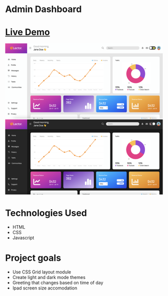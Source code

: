 # Admin Dashboard 

# [Live Demo](https://erinsophie.github.io/admin-dashboard/)

![Admin Dashboard](images/lightmode.png)
![Admin Dashboard](images/darkmode.png)

# Technologies Used 

- HTML
- CSS
- Javascript

# Project goals

- Use CSS Grid layout module
- Create light and dark mode themes
- Greeting that changes based on time of day 
- Ipad screen size accomodation 

